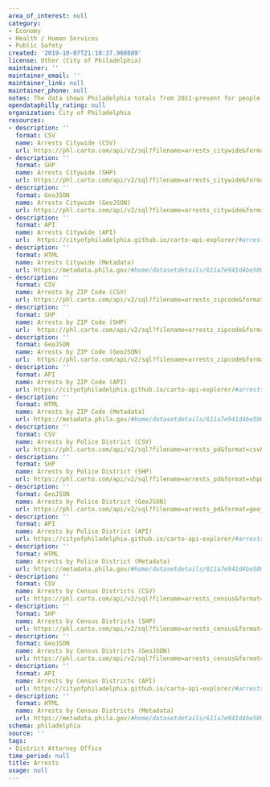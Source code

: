 ```yaml
---
area_of_interest: null
category:
- Economy
- Health / Human Services
- Public Safety
created: '2019-10-07T21:10:37.968889'
license: Other (City of Philadelphia)
maintainer: ''
maintainer_email: ''
maintainer_link: null
maintainer_phone: null
notes: The data shows Philadelphia totals from 2011-present for people arrested by local and state law enforcement agencies for different offense types. The facts associated with each arrest are submitted to the Philadelphia District Attorney’s Office (DAO). The DAO then determines which charges to bring.
opendataphilly_rating: null
organization: City of Philadelphia
resources:
- description: ''
  format: CSV
  name: Arrests Citywide (CSV)
  url: https://phl.carto.com/api/v2/sql?filename=arrests_citywide&format=csv&skipfields=cartodb_id,the_geom,the_geom_webmercator&q=SELECT * FROM arrests_citywide
- description: ''
  format: SHP
  name: Arrests Citywide (SHP)
  url: https://phl.carto.com/api/v2/sql?filename=arrests_citywide&format=shp&skipfields=cartodb_id&q=SELECT * FROM arrests_citywide
- description: ''
  format: GeoJSON
  name: Arrests Citywide (GeoJSON)
  url: https://phl.carto.com/api/v2/sql?filename=arrests_citywide&format=geojson&skipfields=cartodb_id&q=SELECT+*+FROM+arrests_citywide
- description: ''
  format: API
  name: Arrests Citywide (API)
  url:	https://cityofphiladelphia.github.io/carto-api-explorer/#arrests_citywide
- description: ''
  format: HTML
  name: Arrests Citywide (Metadata)
  url: https://metadata.phila.gov/#home/datasetdetails/611a7e941d4be50020e8add2/representationdetails/63e3f28b0fa68b0012531c97/
- description: ''
  format: CSV
  name: Arrests by ZIP Code (CSV)
  url: https://phl.carto.com/api/v2/sql?filename=arrests_zipcode&format=csv&skipfields=cartodb_id,the_geom,the_geom_webmercator&q=SELECT * FROM arrests_zipcode
- description: ''
  format: SHP
  name: Arrests by ZIP Code (SHP)
  url: 	https://phl.carto.com/api/v2/sql?filename=arrests_zipcode&format=shp&skipfields=cartodb_id&q=SELECT * FROM arrests_zipcode
- description: ''
  format: GeoJSON
  name: Arrests by ZIP Code (GeoJSON)
  url: 	https://phl.carto.com/api/v2/sql?filename=arrests_zipcode&format=geojson&skipfields=cartodb_id&q=SELECT+*+FROM+arrests_zipcode
- description: ''
  format: API
  name: Arrests by ZIP Code (API)
  url: https://cityofphiladelphia.github.io/carto-api-explorer/#arrests_zipcode
- description: ''
  format: HTML
  name: Arrests by ZIP Code (Metadata)
  url: https://metadata.phila.gov/#home/datasetdetails/611a7e941d4be50020e8add2/representationdetails/63e3f3e583bae50012ca1da1/
- description: ''
  format: CSV
  name: Arrests by Police District (CSV)
  url: https://phl.carto.com/api/v2/sql?filename=arrests_pd&format=csv&skipfields=cartodb_id,the_geom,the_geom_webmercator&q=SELECT * FROM arrests_pd
- description: ''
  format: SHP
  name: Arrests by Police District (SHP)
  url: https://phl.carto.com/api/v2/sql?filename=arrests_pd&format=shp&skipfields=cartodb_id&q=SELECT * FROM arrests_pd
- description: ''
  format: GeoJSON
  name: Arrests by Police District (GeoJSON)
  url: https://phl.carto.com/api/v2/sql?filename=arrests_pd&format=geojson&skipfields=cartodb_id&q=SELECT+*+FROM+arrests_pd
- description: ''
  format: API
  name: Arrests by Police District (API)
  url: https://cityofphiladelphia.github.io/carto-api-explorer/#arrests_pd
- description: ''
  format: HTML
  name: Arrests by Police District (Metadata)
  url: https://metadata.phila.gov/#home/datasetdetails/611a7e941d4be50020e8add2/representationdetails/63e3f3a12ec79c0011c126f6/
- description: ''
  format: CSV
  name: Arrests by Census Districts (CSV)
  url: https://phl.carto.com/api/v2/sql?filename=arrests_census&format=csv&skipfields=cartodb_id,the_geom,the_geom_webmercator&q=SELECT * FROM arrests_census
- description: ''
  format: SHP
  name: Arrests by Census Districts (SHP)
  url: https://phl.carto.com/api/v2/sql?filename=arrests_census&format=shp&skipfields=cartodb_id&q=SELECT * FROM arrests_census
- description: ''
  format: GeoJSON
  name: Arrests by Census Districts (GeoJSON)
  url: https://phl.carto.com/api/v2/sql?filename=arrests_census&format=geojson&skipfields=cartodb_id&q=SELECT+*+FROM+arrests_census
- description: ''
  format: API
  name: Arrests by Census Districts (API)
  url: https://cityofphiladelphia.github.io/carto-api-explorer/#arrests_census
- description: ''
  format: HTML
  name: Arrests by Census Districts (Metadata)
  url: https://metadata.phila.gov/#home/datasetdetails/611a7e941d4be50020e8add2/representationdetails/63e3f3bfd8cf8000119026f9/
schema: philadelphia
source: ''
tags:
- District Attorney Office
time_period: null
title: Arrests
usage: null
---
```

